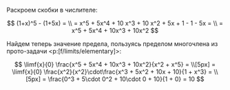 Раскроем скобки в числителе:

$$ (1+x)^5 - (1+5x) = \\ = x^5 + 5x^4 + 10 x^3 + 10 x^2 + 5x + 1 - 1 - 5x = \\ = x^5 + 5x^4 + 10x^3 + 10x^2 $$

Найдем теперь значение предела, пользуясь пределом многочлена из прото-задачи <p:[f/limits/elementary]>:

$$ \limf{x}{0} \frac{x^5 + 5x^4 + 10x^3 + 10x^2}{x^2 + x^5} = \\[5px] = \limf{x}{0} \frac{x^2}{x^2}\cdot\frac{x^3 + 5x^2 + 10x + 10}{1 + x^3} = \\[5px] = \frac{0^3 + 5\cdot 0^2 + 10\cdot 0 + 10}{1 + 0} = 10 $$